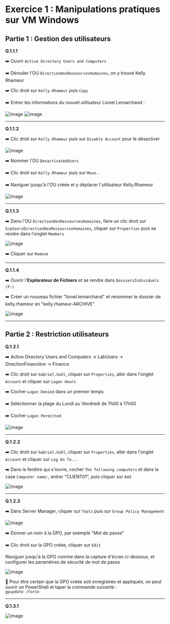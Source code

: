 # Exercice 1 : Manipulations pratiques sur VM Windows  
  
## Partie 1 : Gestion des utilisateurs  
  
**Q.1.1.1**  
  
➡️ Ouvrir `Active Directory Users and Computers`  
  
➡️ Dérouler l'OU `DirectionDesRessourcesHumaines`, on y trouve Kelly Rhameur  
  
➡️ Clic droit sur `Kelly.Rhameur` puis `Copy`  
  
➡️ Entrer les informations du nouvel utilisateur Lionel Lemarchand :  
  
![image](https://github.com/user-attachments/assets/72ef9b47-61f6-4fb0-a5ba-2162f1874960) ![image](https://github.com/user-attachments/assets/ec8f9423-8359-4712-9b87-84028ee4474a)  
  
----
**Q.1.1.2**  
  
➡️ Clic droit sur `Kelly.Rhameur` puis sur `Disable Account` pour le désactiver  
  
![image](https://github.com/user-attachments/assets/44f86264-11fb-4864-ae03-03f576037453)  
  
➡️ Nommer l'OU `DesactivatedUsers`  
  
➡️ Clic droit sur `Kelly.Rhameur` puis sur `Move..`  
  
➡️ Naviguer jusqu'à l'OU créée et y déplacer l'utilisateur Kelly.Rhameur  
  
![image](https://github.com/user-attachments/assets/1eabe648-0505-4917-8d29-4fc2f8382943)  
  
----
**Q.1.1.3**  
  
➡️ Dans l'OU `DirectionDesRessourcesHumaines`, faire un clic droit sur `GrpUsersDirectionDesRessourcesHumaines`, cliquer sur `Properties` puis se rendre dans l'onglet `Members`  
  
![image](https://github.com/user-attachments/assets/54141635-849b-431b-acc8-4d7e943d9c40)  
  
➡️ Cliquer sur `Remove`  
  
----
**Q.1.1.4**  
  
➡️ Ouvrir l'**Explorateur de Fichiers** et se rendre dans `DossiersIndividuels (F:)`  
  
➡️ Créer un nouveau fichier "lionel.lemarchand" et renommer le dossier de kelly.rhameur en "kelly.rhameur-ARCHIVE"  
  
![image](https://github.com/user-attachments/assets/6f89659a-2249-4cb2-9e5a-782632745b7a)  
  
----
## Partie 2 : Restriction utilisateurs  
  
**Q.1.2.1**  
  
➡️ Active Directory Users and Computers -> LabUsers -> DirectionFinancière -> Finance  
  
➡️ Clic droit sur `Gabriel.Guhl`, cliquer sur `Properties`, aller dans l'onglet `Account` et cliquer sur `Logon Hours`  
  
➡️ Cocher `Logon Denied` dans un premier temps  
  
➡️ Séléctionner la plage du Lundi au Vendredi de 7h00 à 17h00  
  
➡️ Cocher `Logon Permitted`  
  
![image](https://github.com/user-attachments/assets/b7f55a26-1dfa-428a-9abb-cee1da3343c5)  
  
---  
**Q.1.2.2**  
  
➡️ Clic droit sur `Gabriel.Guhl`, cliquer sur `Properties`, aller dans l'onglet `Account` et cliquer sur `Log On To...`  
  
➡️ Dans la fenêtre qui s'ouvre, cocher `The following computers` et dans la case `Computer name:`, entrer "CLIENT01", puis cliquer sur `Add`  
  
![image](https://github.com/user-attachments/assets/890a4b5e-c49f-43cb-b2ee-6ebf652e8289)  
  
----  
**Q.1.2.3**  
  
➡️ Dans Server Manager, cliquer sur `Tools` puis sur `Group Policy Management`  
  
![image](https://github.com/user-attachments/assets/6525b62e-a519-49e4-b0f6-30c08da16904)  
  
➡️ Donner un nom à la GPO, par exemple "Mot de passe"  
  
➡️ Clic droit sur la GPO créée, cliquer sur `Edit`  
  
Naviguer jusqu'à la GPO comme dans la capture d'écran ci-dessous, et configurer les paramètres de sécurité de mot de passe  
  
![image](https://github.com/user-attachments/assets/29babe96-9680-4a41-b21b-be5391d4b781)  
  
💾 Pour être certain que la GPO créée soit enregistrée et appliquée, on peut ouvrir un PowerShell et taper la commande suivante :   
`gpupdate /force`  
  
----  
**Q.1.3.1**
  
![image](https://github.com/user-attachments/assets/8dc9ca71-cfc6-4362-bd66-e5bf2e5ba5d7)  
  

  











  





